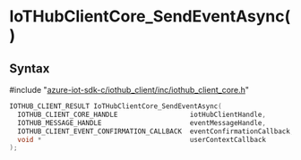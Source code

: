 # IoTHubClientCore_SendEventAsync()

## Syntax

\#include "[azure-iot-sdk-c/iothub_client/inc/iothub_client_core.h](../iot-c-ref-iothub-client-core-h.md)"  
```C
IOTHUB_CLIENT_RESULT IoTHubClientCore_SendEventAsync(
  IOTHUB_CLIENT_CORE_HANDLE                  iotHubClientHandle,
  IOTHUB_MESSAGE_HANDLE                      eventMessageHandle,
  IOTHUB_CLIENT_EVENT_CONFIRMATION_CALLBACK  eventConfirmationCallback,
  void *                                     userContextCallback
);
```


